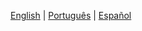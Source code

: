 [English](./linving-cryptograph.md) | [Português](./linving-cryptograph.PT.md) |  [Español](./linving-cryptograph.ES.md)
